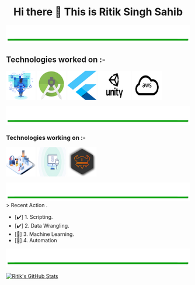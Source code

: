 
<h1 align="center"> Hi there 👋 This is Ritik Singh Sahib</h1>
<p><img src="./images/Vertical-Line-Transparent.png" height="50"  width="980">
<h2> Technologies worked on :-</h2>
<p>
  <img src="./images/web-developer-master-tn.svg" width="80" height="80">
 <img src="./images/Android_Studio_icon.svg" width="80" height="80">
 <img src="./images/flutter.svg" width="80" height="80">
  <img src="./images/untiy.svg" width="90" height="80"  style="color:white">
  <img src="./images/aws.svg" width="80" height="80" style="color:white">
  </p>
  <p><img src="./images/Vertical-Line-Transparent.png" height="50" width="980">
  <h3> Technologies working on :-</h3>
<p>
  <img src="./images/Data-Analytics.svg" width="80" height="80">
  <img src="./images/digital-forensics-banner.svg" width="80" height="80">
  <img src="./images/images.jpg" width="80" height="80">
  </p>

<p><img src="./images/Vertical-Line-Transparent.png" height="50" width="980">
> Recent Action .

- [:heavy_check_mark:] 1. Scripting.
- [:heavy_check_mark:] 2. Data Wrangling.
- [:memo:] 3. Machine Learning.
- [:memo:] 4. Automation
<p><img src="./images/Vertical-Line-Transparent.png" height="50" width="980">

  
[<img align="" alt="Ritik's GitHub Stats" src="https://github-readme-stats.codestackr.vercel.app/api?username=ritiksinghsahib&show_icons=true&hide_border=false&count_private=true&title_color=2aa889&icon_color=599cab&text_color=99d1ce&bg_color=0c1016" />](# "Some of my stats.")
